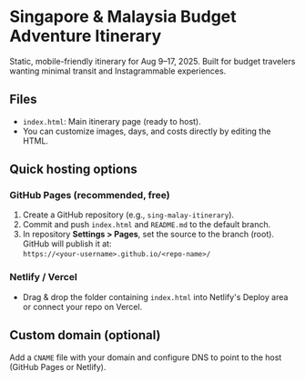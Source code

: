 # Singapore & Malaysia Budget Adventure Itinerary

Static, mobile-friendly itinerary for Aug 9–17, 2025. Built for budget travelers wanting minimal transit and Instagrammable experiences.

## Files
- `index.html`: Main itinerary page (ready to host).
- You can customize images, days, and costs directly by editing the HTML.

## Quick hosting options

### GitHub Pages (recommended, free)
1. Create a GitHub repository (e.g., `sing-malay-itinerary`).
2. Commit and push `index.html` and `README.md` to the default branch.
3. In repository **Settings > Pages**, set the source to the branch (root). GitHub will publish it at:  
   `https://<your-username>.github.io/<repo-name>/`

### Netlify / Vercel
- Drag & drop the folder containing `index.html` into Netlify's Deploy area or connect your repo on Vercel.

## Custom domain (optional)
Add a `CNAME` file with your domain and configure DNS to point to the host (GitHub Pages or Netlify).

